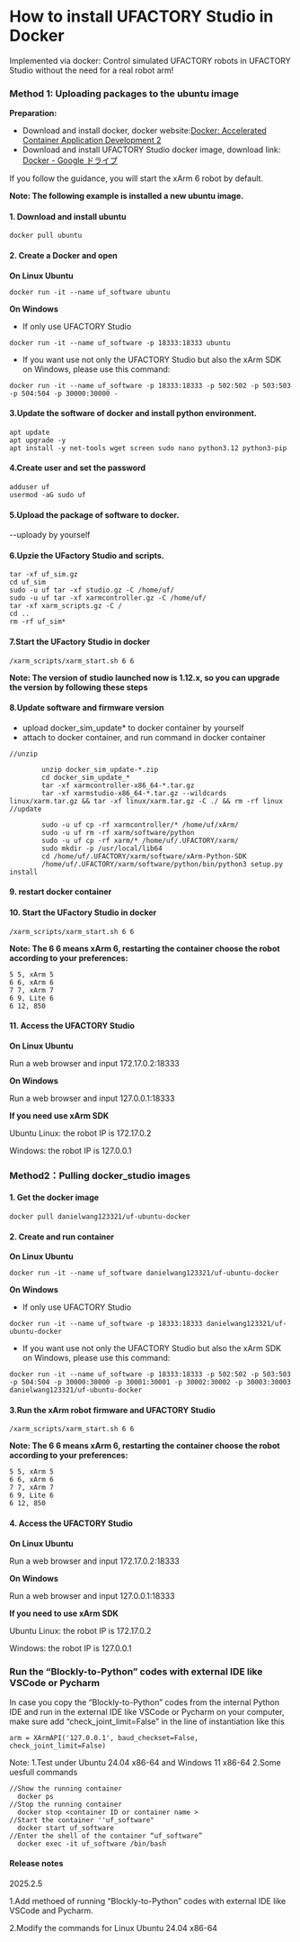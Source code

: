 
# How to install UFACTORY Studio in Docker
 Implemented via docker: Control simulated UFACTORY robots in UFACTORY Studio
  without the need for a real robot arm!

### Method 1: Uploading packages to the ubuntu image <a href="#method-1-uploading-packages-to-the-ubuntu-image" id="method-1-uploading-packages-to-the-ubuntu-image"></a>

**Preparation:**

* Download and install docker, docker website:[Docker: Accelerated Container Application Development 2](https://www.docker.com/)
* Download and install UFACTORY Studio docker image, download link:[ Docker - Google ドライブ](https://drive.google.com/drive/folders/1gae-RRkVPG7pH7n3KtrRHRkzKYW0GTbO)

If you follow the guidance, you will start the xArm 6 robot by default.

**Note: The following example is installed a new ubuntu image.**

#### 1. Download and install ubuntu <a href="#id-1.download-and-install-ubuntu" id="id-1.download-and-install-ubuntu"></a>

```
docker pull ubuntu
```

#### 2. Create a Docker and open <a href="#id-2.create-a-docker-and-open" id="id-2.create-a-docker-and-open"></a>

**On Linux Ubuntu**

```
docker run -it --name uf_software ubuntu
```

**On Windows**

* If only use UFACTORY Studio

```
docker run -it --name uf_software -p 18333:18333 ubuntu
```

* If you want use not only the UFACTORY Studio but also the xArm SDK on Windows, please use this command:

```
docker run -it --name uf_software -p 18333:18333 -p 502:502 -p 503:503 -p 504:504 -p 30000:30000 -
```

#### 3.Update the software of docker and install python environment. <a href="#id-3.update-the-software-of-docker-and-install-python-environment" id="id-3.update-the-software-of-docker-and-install-python-environment"></a>

```
apt update 
apt upgrade -y 
apt install -y net-tools wget screen sudo nano python3.12 python3-pip
```

#### 4.Create user and set the password <a href="#id-4.create-user-and-set-the-password" id="id-4.create-user-and-set-the-password"></a>

```
adduser uf 
usermod -aG sudo uf 
```

#### 5.Upload the package of software to docker. <a href="#id-5.upload-the-package-of-software-to-docker" id="id-5.upload-the-package-of-software-to-docker"></a>

\--uploady by yourself

#### 6.Upzie the UFactory Studio and scripts. <a href="#id-6.upzie-the-ufactory-studio-and-scripts" id="id-6.upzie-the-ufactory-studio-and-scripts"></a>

```
tar -xf uf_sim.gz 
cd uf_sim
sudo -u uf tar -xf studio.gz -C /home/uf/ 
sudo -u uf tar -xf xarmcontroller.gz -C /home/uf/ 
tar -xf xarm_scripts.gz -C / 
cd .. 
rm -rf uf_sim* 
```

#### 7.Start the UFactory Studio in docker <a href="#id-7.start-the-ufactory-studio-in-docker" id="id-7.start-the-ufactory-studio-in-docker"></a>

```
/xarm_scripts/xarm_start.sh 6 6
```

**Note: The version of studio launched now is 1.12.x, so you can upgrade the version by following these steps**

#### 8.Update software and firmware version <a href="#id-8.update-software-and-firmware-version" id="id-8.update-software-and-firmware-version"></a>

* upload docker\_sim\_update\* to docker container by yourself
* attach to docker container, and run command in docker container

```
//unzip

        unzip docker_sim_update-*.zip
        cd docker_sim_update_*
        tar -xf xarmcontroller-x86_64-*.tar.gz
        tar -xf xarmstudio-x86_64-*.tar.gz --wildcards linux/xarm.tar.gz && tar -xf linux/xarm.tar.gz -C ./ && rm -rf linux
//update

        sudo -u uf cp -rf xarmcontroller/* /home/uf/xArm/
        sudo -u uf rm -rf xarm/software/python
        sudo -u uf cp -rf xarm/* /home/uf/.UFACTORY/xarm/
        sudo mkdir -p /usr/local/lib64
        cd /home/uf/.UFACTORY/xarm/software/xArm-Python-SDK
        /home/uf/.UFACTORY/xarm/software/python/bin/python3 setup.py install
```

#### 9. restart docker container <a href="#id-9.restart-docker-container" id="id-9.restart-docker-container"></a>

#### 10. Start the UFactory Studio in docker <a href="#id-10.-start-the-ufactory-studio-in-docker" id="id-10.-start-the-ufactory-studio-in-docker"></a>

```
/xarm_scripts/xarm_start.sh 6 6
```

**Note: The 6 6 means xArm 6, restarting the container choose the robot according to your preferences:**

```
5 5, xArm 5
6 6, xArm 6
7 7, xArm 7
6 9, Lite 6
6 12, 850
```

#### 11. Access the UFACTORY Studio <a href="#id-11.access-the-ufactory-studio" id="id-11.access-the-ufactory-studio"></a>

**On Linux Ubuntu**

Run a web browser and input 172.17.0.2:18333

**On Windows**

Run a web browser and input 127.0.0.1:18333

**If you need use xArm SDK**

Ubuntu Linux: the robot IP is 172.17.0.2

Windows: the robot IP is 127.0.0.1

### Method2：Pulling docker\_studio images <a href="#method2-pulling-docker_studio-images" id="method2-pulling-docker_studio-images"></a>

#### 1. Get the docker image <a href="#id-1.get-the-docker-image" id="id-1.get-the-docker-image"></a>

```
docker pull danielwang123321/uf-ubuntu-docker
```

#### 2. Create and run container <a href="#id-2.create-and-run-container" id="id-2.create-and-run-container"></a>

**On Linux Ubuntu**

```
docker run -it --name uf_software danielwang123321/uf-ubuntu-docker
```

**On Windows**

* If only use UFACTORY Studio

```
docker run -it --name uf_software -p 18333:18333 danielwang123321/uf-ubuntu-docker
```

* If you want use not only the UFACTORY Studio but also the xArm SDK on Windows, please use this command:

```
docker run -it --name uf_software -p 18333:18333 -p 502:502 -p 503:503 -p 504:504 -p 30000:30000 -p 30001:30001 -p 30002:30002 -p 30003:30003  danielwang123321/uf-ubuntu-docker
```

#### 3.Run the xArm robot firmware and UFACTORY Studio <a href="#id-3.run-the-xarm-robot-firmware-and-ufactory-studio" id="id-3.run-the-xarm-robot-firmware-and-ufactory-studio"></a>

```
/xarm_scripts/xarm_start.sh 6 6
```

**Note: The 6 6 means xArm 6, restarting the container choose the robot according to your preferences:**

```
5 5, xArm 5
6 6, xArm 6
7 7, xArm 7
6 9, Lite 6
6 12, 850
```

#### 4. Access the UFACTORY Studio <a href="#id-4.access-the-ufactory-studio" id="id-4.access-the-ufactory-studio"></a>

**On Linux Ubuntu**

Run a web browser and input 172.17.0.2:18333

**On Windows**

Run a web browser and input 127.0.0.1:18333

**If you need to use xArm SDK**

Ubuntu Linux: the robot IP is 172.17.0.2

Windows: the robot IP is 127.0.0.1

### Run the “Blockly-to-Python” codes with external IDE like VSCode or Pycharm
In case you copy the “Blockly-to-Python” codes from the internal Python IDE and run in the external IDE like VSCode or Pycharm on your computer, make sure add “check_joint_limit=False” in the line of instantiation like this

```
arm = XArmAPI('127.0.0.1', baud_checkset=False, check_joint_limit=False)
```

Note:
1.Test under Ubuntu 24.04 x86-64 and Windows 11 x86-64
2.Some uesfull commands
```
//Show the running container
  docker ps
//Stop the running container
  docker stop <container ID or container name >
//Start the container ''uf_software"
  docker start uf_software
//Enter the shell of the container “uf_software”
  docker exec -it uf_software /bin/bash
```

#### Release notes
2025.2.5

1.Add methoed of running “Blockly-to-Python” codes with external IDE like VSCode and Pycharm.

2.Modify the commands for Linux Ubuntu 24.04 x86-64